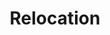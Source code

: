 ---
sort_key: 27
layout: sku
id: relocation-hour
title: "Relocation"
heading: "Relocation"
sub-title: "Expensive downtime is minimized with experts relocating your business."
features:
 - feature: "Our specialised technicians are fully trained and assist both small and large businesses relocating. We are experienced with equipment relocation and complex migration of web and email servers."
 - feature: "IT Solver is able to provide combined IT solutions as part of our overall move package to ensure complete project management during your move."
 - feature: "# IT Move and Re-Connect"
 - feature: "We agree you may or may not wish for your staff to undertake the task of disconnecting and reconnecting their own PC’s as a part of their responsibilities during the moving process. Similarly, your IT crowd may have enough on their plate without the need to re-commission and test your IT equipment prior to the start of business at your new location."
price: 99
unit: hour
---